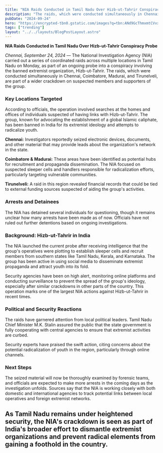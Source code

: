 ```yaml
---
title: "NIA Raids Conducted in Tamil Nadu Over Hizb-ut-Tahrir Conspiracy Probe"
description: "The raids, which were conducted simultaneously in Chennai, Coimbatore, Madurai, and Tirunelveli, are part of a wider crackdown on suspected members and supporters of the group."
pubDate: "2024-09-24"
hero: "https://encrypted-tbn0.gstatic.com/images?q=tbn:ANd9GcThmxmtCVvxArrdpQ6VXqsh--7nSVx0MHuBtQ&s"
tags: ["trending"]
layout: "../../layouts/BlogPostLayout.astro"
---
```

**NIA Raids Conducted in Tamil Nadu Over Hizb-ut-Tahrir Conspiracy Probe**

*Chennai, September 24, 2024* — The National Investigation Agency (NIA) carried out a series of coordinated raids across multiple locations in Tamil Nadu on Monday, as part of an ongoing probe into a conspiracy involving the banned extremist organization, Hizb-ut-Tahrir. The raids, which were conducted simultaneously in Chennai, Coimbatore, Madurai, and Tirunelveli, are part of a wider crackdown on suspected members and supporters of the group.

### Key Locations Targeted

According to officials, the operation involved searches at the homes and offices of individuals suspected of having links with Hizb-ut-Tahrir. The group, known for advocating the establishment of a global Islamic caliphate, has been banned in India for its extremist ideology and attempts to radicalize youth.

**Chennai:** Investigators reportedly seized electronic devices, documents, and other material that may provide leads about the organization's network in the state. 

**Coimbatore & Madurai:** These areas have been identified as potential hubs for recruitment and propaganda dissemination. The NIA focused on suspected sleeper cells and handlers responsible for radicalization efforts, particularly targeting vulnerable communities.

**Tirunelveli:** A raid in this region revealed financial records that could be tied to external funding sources suspected of aiding the group's activities.

### Arrests and Detainees

The NIA has detained several individuals for questioning, though it remains unclear how many arrests have been made as of now. Officials have not ruled out further detentions based on ongoing investigations.

### Background: Hizb-ut-Tahrir in India

The NIA launched the current probe after receiving intelligence that the group's operatives were plotting to establish sleeper cells and recruit members from southern states like Tamil Nadu, Kerala, and Karnataka. The group has been active in using social media to disseminate extremist propaganda and attract youth into its fold.

Security agencies have been on high alert, monitoring online platforms and conducting surveillance to prevent the spread of the group's ideology, especially after similar crackdowns in other parts of the country. This operation marks one of the largest NIA actions against Hizb-ut-Tahrir in recent times.

### Political and Security Reactions

The raids have garnered attention from local political leaders. Tamil Nadu Chief Minister M.K. Stalin assured the public that the state government is fully cooperating with central agencies to ensure that extremist activities are curbed.

Security experts have praised the swift action, citing concerns about the potential radicalization of youth in the region, particularly through online channels.

### Next Steps

The seized material will now be thoroughly examined by forensic teams, and officials are expected to make more arrests in the coming days as the investigation unfolds. Sources say that the NIA is working closely with both domestic and international agencies to track potential links between local operatives and foreign extremist networks.

As Tamil Nadu remains under heightened security, the NIA's crackdown is seen as part of India's broader effort to dismantle extremist organizations and prevent radical elements from gaining a foothold in the country. 
---